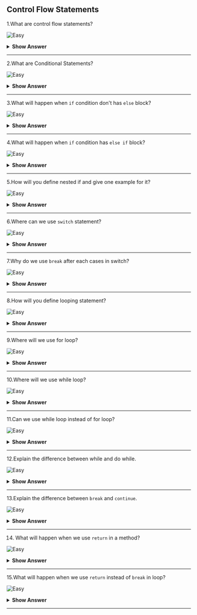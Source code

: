 ## Control Flow Statements

1.What are control flow statements?

![Easy](https://raw.githubusercontent.com/revaturelabs/interviewquestions/aef8eff919a3b083089641381ed9a9101ed21fba/ComplexityTags/simple%20(2).svg)
<details markdown="1">
    <summary><b> Show Answer </b></summary> 
<blockquote markdown="1">

- The program flow goes from top to bottom. The control flow statetments are used to change the program flow.
- The control flow statements are classified by following
    -   Conditional Statements
    -   Uncoditional Statements
    -   Looping Statements
</blockqoute>  
</details>

---

2.What are Conditional Statements?

![Easy](https://raw.githubusercontent.com/revaturelabs/interviewquestions/aef8eff919a3b083089641381ed9a9101ed21fba/ComplexityTags/simple%20(2).svg)
<details markdown="1">
    <summary><b> Show Answer </b></summary> 
<blockquote markdown="1">
  
 The control flow goes to the block based on the condition called as Conditional Statement.

</blockqoute>  
</details>

---

3.What will happen when `if` condition don't has `else` block?
	
![Easy](https://raw.githubusercontent.com/revaturelabs/interviewquestions/aef8eff919a3b083089641381ed9a9101ed21fba/ComplexityTags/simple%20(2).svg)
<details markdown="1">
    <summary><b> Show Answer </b></summary> 
<blockquote markdown="1">

> When the condition is true, it will execute the block. Otherwise it skips the code.
**Example**
  ```java

  public static int toPositive(int value) {
		if(value<0) {
			return -value;
		}
		return value;
	}
  ```
    The above code is used to change the negative value into positive value. If it is positive value, it will not do anything.
</blockqoute>  
</details>

---

4.What will happen when `if` condition has `else if` block?
	
![Easy](https://raw.githubusercontent.com/revaturelabs/interviewquestions/aef8eff919a3b083089641381ed9a9101ed21fba/ComplexityTags/simple%20(2).svg)
<details markdown="1">
    <summary><b> Show Answer </b></summary> 
<blockquote markdown="1">

While checking the condition, if it fails and we want to check the other condition then we will use if else.
  ```java
  public static int findPrice(int value) {
	int price ;
	if(value<100) {
		price = value;
	}
	else if(value<300) {
		price = value*2;
	}
	else {
		price = value*5;
	}
	return price;
	}
```
	
The above code is used to find the price based range of value.
</blockqoute>  
</details>

---

5.How will you define nested if and give one example for it?
	
![Easy](https://raw.githubusercontent.com/revaturelabs/interviewquestions/aef8eff919a3b083089641381ed9a9101ed21fba/ComplexityTags/simple%20(2).svg)
<details markdown="1">
    <summary><b> Show Answer </b></summary> 
<blockquote markdown="1">

    
When we want to check the condition inside another condition, we can use nested if.

```java

	public static String findMonth(int english,int math,int science) {
		String result = null;
		if(english>=35) {
			if(math>=35) {
				if(science>=35) {
					result="Pass";
				}
			}
		}
		else {
			result="Fail";
		}
		return result;
	}
```
The above code is the example for finding the result. If any one condition fails, the else block will be executed.
</blockqoute>  
</details>
	
---

6.Where can we use `switch` statement?

![Easy](https://raw.githubusercontent.com/revaturelabs/interviewquestions/aef8eff919a3b083089641381ed9a9101ed21fba/ComplexityTags/simple%20(2).svg)
<details markdown="1">
    <summary><b> Show Answer </b></summary> 
<blockquote markdown="1">

 Switch statement is used to select one of code from many blocks of code. It selects the code based on the expression.
``` java
	public static String findDay(int n) {
		String day = null;
		switch(n) {
		case 1:
			day = "Monday";
			break;
		case 2:
			day = "Tuesday";
			break;
		case 3:
			day = "Wednesday";
			break;
		case 4:
			day = "Thurday";
			break;
		case 5:
			day = "Thurday";
			break;
		case 6:
			day = "Friday";
			break;
		case 7:
			day = "Saturday";
			break;
		default:
			day = "Wrong value";
			break;
		}
		return day;
	}
```
>The default is used when the input is wrong. The code is used to find the day in a week.
</blockquote>
</details>

---

7.Why do we use `break` after each cases in switch?

![Easy](https://raw.githubusercontent.com/revaturelabs/interviewquestions/aef8eff919a3b083089641381ed9a9101ed21fba/ComplexityTags/simple%20(2).svg)
<details markdown="1">
    <summary><b> Show Answer </b></summary> 
<blockquote markdown="1">

If we didn't use break or return, each cases of the switch will be executed which are present after that case.
</blockquote> 
</details>

 ---

8.How will you define looping statement?

![Easy](https://raw.githubusercontent.com/revaturelabs/interviewquestions/aef8eff919a3b083089641381ed9a9101ed21fba/ComplexityTags/simple%20(2).svg)
<details markdown="1">
    <summary><b> Show Answer </b></summary> 
<blockquote markdown="1">

Looping statements are used to do repeatative tasks. If one process has to be done more than onece, we will use looping statement. The three types of looping statements are:
  - for
  - while
  - do
</blockquote>
  </details>

  ---

9.Where will we use for loop?
	
![Easy](https://raw.githubusercontent.com/revaturelabs/interviewquestions/aef8eff919a3b083089641381ed9a9101ed21fba/ComplexityTags/simple%20(2).svg)
<details markdown="1">
    <summary><b> Show Answer </b></summary> 
<blockquote markdown="1">

- It is an entry controlled loop ie., the condition checked first.
- It contains three parts, initialization, condition, and increament or decreament.
- We can also use without any of these part.
- It is commonly used for arrays and collections.
</blockquote>
</details>
 
 ---

10.Where will we use while loop?
	
![Easy](https://raw.githubusercontent.com/revaturelabs/interviewquestions/aef8eff919a3b083089641381ed9a9101ed21fba/ComplexityTags/simple%20(2).svg)
<details markdown="1">
    <summary><b> Show Answer </b></summary> 
<blockquote markdown="1">

- It is an entry controlled loop ie., the condition checked first.
- It has only condition part.
- It will execute the block code untill the condition fails
</blockquote>
</details>

---

11.Can we use while loop instead of for loop?
	
![Easy](https://raw.githubusercontent.com/revaturelabs/interviewquestions/aef8eff919a3b083089641381ed9a9101ed21fba/ComplexityTags/simple%20(2).svg)
<details markdown="1">
    <summary><b> Show Answer </b></summary> 
<blockquote markdown="1">

Yes, we can use while loop instead of for loop where we have to initialize outside of the loop and increament or decreament inside the loop.
</blockqoute> 
</details>
	
---

12.Explain the difference between while and do while.

![Easy](https://raw.githubusercontent.com/revaturelabs/interviewquestions/aef8eff919a3b083089641381ed9a9101ed21fba/ComplexityTags/simple%20(2).svg)
<details markdown="1">
    <summary><b> Show Answer </b></summary> 
<blockquote markdown="1">

**while**
The condition is checked at the begining. If the condition is failed, the loop will not be executed.

**do while**
The condition is checked at the end. If the condition is failed, the loop will be executed one time.
</blockquote>
</details>

---

13.Explain the difference between `break` and `continue`.
	
![Easy](https://raw.githubusercontent.com/revaturelabs/interviewquestions/aef8eff919a3b083089641381ed9a9101ed21fba/ComplexityTags/simple%20(2).svg)
<details markdown="1">
    <summary><b> Show Answer </b></summary> 
<blockquote markdown="1">

**break**
A break statement results in the termination of the statement to which it applies for `switch`, `for`, `do`, or `while`.

**continue**
A continue statement is used to end the current loop iteration and return control to the loop statement.
</blockquote>
</details>

---

14. What will happen when we use `return` in a method?
	
![Easy](https://raw.githubusercontent.com/revaturelabs/interviewquestions/aef8eff919a3b083089641381ed9a9101ed21fba/ComplexityTags/simple%20(2).svg)
<details markdown="1">
    <summary><b> Show Answer </b></summary> 
<blockquote markdown="1">
	
It exits the current method. There are two types of return statements they are return with value when method has void return type and return without value.
</blockquote>
</details>

---

15.What will happen when we use `return` instead of `break` in loop?
	
![Easy](https://raw.githubusercontent.com/revaturelabs/interviewquestions/aef8eff919a3b083089641381ed9a9101ed21fba/ComplexityTags/simple%20(2).svg)
<details markdown="1">
    <summary><b> Show Answer </b></summary> 
<blockquote markdown="1">

**Using break**
>If we use break in loop, it will break the current loop. The other statements inside the method will be executed.
**Using return**
>If we use return in loop, it exits from the loop as well as the method.
</details>	  
</blockquote>
	
---
